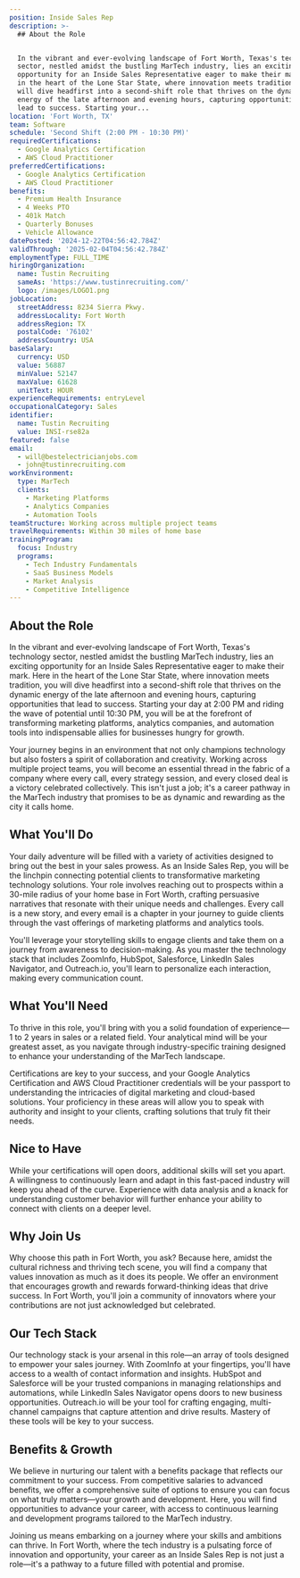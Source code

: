 ```yaml
---
position: Inside Sales Rep
description: >-
  ## About the Role


  In the vibrant and ever-evolving landscape of Fort Worth, Texas's technology
  sector, nestled amidst the bustling MarTech industry, lies an exciting
  opportunity for an Inside Sales Representative eager to make their mark. Here
  in the heart of the Lone Star State, where innovation meets tradition, you
  will dive headfirst into a second-shift role that thrives on the dynamic
  energy of the late afternoon and evening hours, capturing opportunities that
  lead to success. Starting your...
location: 'Fort Worth, TX'
team: Software
schedule: 'Second Shift (2:00 PM - 10:30 PM)'
requiredCertifications:
  - Google Analytics Certification
  - AWS Cloud Practitioner
preferredCertifications:
  - Google Analytics Certification
  - AWS Cloud Practitioner
benefits:
  - Premium Health Insurance
  - 4 Weeks PTO
  - 401k Match
  - Quarterly Bonuses
  - Vehicle Allowance
datePosted: '2024-12-22T04:56:42.784Z'
validThrough: '2025-02-04T04:56:42.784Z'
employmentType: FULL_TIME
hiringOrganization:
  name: Tustin Recruiting
  sameAs: 'https://www.tustinrecruiting.com/'
  logo: /images/LOGO1.png
jobLocation:
  streetAddress: 8234 Sierra Pkwy.
  addressLocality: Fort Worth
  addressRegion: TX
  postalCode: '76102'
  addressCountry: USA
baseSalary:
  currency: USD
  value: 56887
  minValue: 52147
  maxValue: 61628
  unitText: HOUR
experienceRequirements: entryLevel
occupationalCategory: Sales
identifier:
  name: Tustin Recruiting
  value: INSI-rse82a
featured: false
email:
  - will@bestelectricianjobs.com
  - john@tustinrecruiting.com
workEnvironment:
  type: MarTech
  clients:
    - Marketing Platforms
    - Analytics Companies
    - Automation Tools
teamStructure: Working across multiple project teams
travelRequirements: Within 30 miles of home base
trainingProgram:
  focus: Industry
  programs:
    - Tech Industry Fundamentals
    - SaaS Business Models
    - Market Analysis
    - Competitive Intelligence
---
```




## About the Role

In the vibrant and ever-evolving landscape of Fort Worth, Texas's technology sector, nestled amidst the bustling MarTech industry, lies an exciting opportunity for an Inside Sales Representative eager to make their mark. Here in the heart of the Lone Star State, where innovation meets tradition, you will dive headfirst into a second-shift role that thrives on the dynamic energy of the late afternoon and evening hours, capturing opportunities that lead to success. Starting your day at 2:00 PM and riding the wave of potential until 10:30 PM, you will be at the forefront of transforming marketing platforms, analytics companies, and automation tools into indispensable allies for businesses hungry for growth.

Your journey begins in an environment that not only champions technology but also fosters a spirit of collaboration and creativity. Working across multiple project teams, you will become an essential thread in the fabric of a company where every call, every strategy session, and every closed deal is a victory celebrated collectively. This isn't just a job; it's a career pathway in the MarTech industry that promises to be as dynamic and rewarding as the city it calls home.

## What You'll Do

Your daily adventure will be filled with a variety of activities designed to bring out the best in your sales prowess. As an Inside Sales Rep, you will be the linchpin connecting potential clients to transformative marketing technology solutions. Your role involves reaching out to prospects within a 30-mile radius of your home base in Fort Worth, crafting persuasive narratives that resonate with their unique needs and challenges. Every call is a new story, and every email is a chapter in your journey to guide clients through the vast offerings of marketing platforms and analytics tools.

You'll leverage your storytelling skills to engage clients and take them on a journey from awareness to decision-making. As you master the technology stack that includes ZoomInfo, HubSpot, Salesforce, LinkedIn Sales Navigator, and Outreach.io, you'll learn to personalize each interaction, making every communication count. 

## What You'll Need

To thrive in this role, you'll bring with you a solid foundation of experience—1 to 2 years in sales or a related field. Your analytical mind will be your greatest asset, as you navigate through industry-specific training designed to enhance your understanding of the MarTech landscape. 

Certifications are key to your success, and your Google Analytics Certification and AWS Cloud Practitioner credentials will be your passport to understanding the intricacies of digital marketing and cloud-based solutions. Your proficiency in these areas will allow you to speak with authority and insight to your clients, crafting solutions that truly fit their needs.

## Nice to Have

While your certifications will open doors, additional skills will set you apart. A willingness to continuously learn and adapt in this fast-paced industry will keep you ahead of the curve. Experience with data analysis and a knack for understanding customer behavior will further enhance your ability to connect with clients on a deeper level.  

## Why Join Us

Why choose this path in Fort Worth, you ask? Because here, amidst the cultural richness and thriving tech scene, you will find a company that values innovation as much as it does its people. We offer an environment that encourages growth and rewards forward-thinking ideas that drive success. In Fort Worth, you'll join a community of innovators where your contributions are not just acknowledged but celebrated. 

## Our Tech Stack

Our technology stack is your arsenal in this role—an array of tools designed to empower your sales journey. With ZoomInfo at your fingertips, you'll have access to a wealth of contact information and insights. HubSpot and Salesforce will be your trusted companions in managing relationships and automations, while LinkedIn Sales Navigator opens doors to new business opportunities. Outreach.io will be your tool for crafting engaging, multi-channel campaigns that capture attention and drive results. Mastery of these tools will be key to your success.

## Benefits & Growth

We believe in nurturing our talent with a benefits package that reflects our commitment to your success. From competitive salaries to advanced benefits, we offer a comprehensive suite of options to ensure you can focus on what truly matters—your growth and development. Here, you will find opportunities to advance your career, with access to continuous learning and development programs tailored to the MarTech industry.

Joining us means embarking on a journey where your skills and ambitions can thrive. In Fort Worth, where the tech industry is a pulsating force of innovation and opportunity, your career as an Inside Sales Rep is not just a role—it's a pathway to a future filled with potential and promise.

